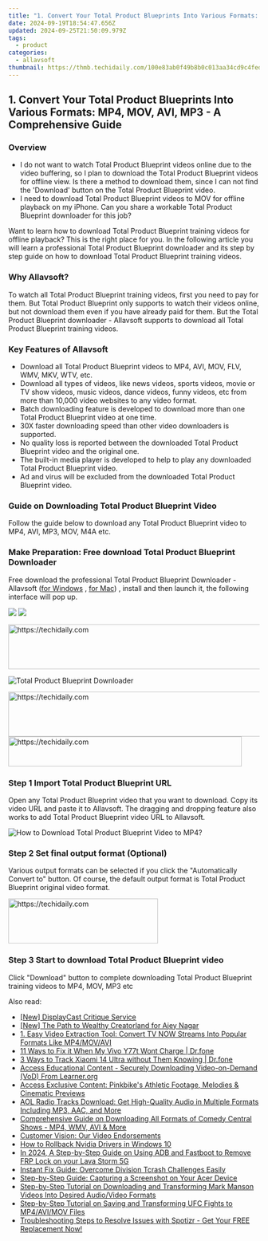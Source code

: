 ```yaml
---
title: "1. Convert Your Total Product Blueprints Into Various Formats: MP4, MOV, AVI, MP3 - A Comprehensive Guide"
date: 2024-09-19T18:54:47.656Z
updated: 2024-09-25T21:50:09.979Z
tags:
  - product
categories:
  - allavsoft
thumbnail: https://thmb.techidaily.com/100e83ab0f49b8b0c013aa34cd9c4fedc9279802bcddc7e9335757b240d0c7a4.jpg
---
```


## 1. Convert Your Total Product Blueprints Into Various Formats: MP4, MOV, AVI, MP3 - A Comprehensive Guide

### Overview

* I do not want to watch Total Product Blueprint videos online due to the video buffering, so I plan to download the Total Product Blueprint videos for offline view. Is there a method to download them, since I can not find the 'Download' button on the Total Product Blueprint video.
* I need to download Total Product Blueprint videos to MOV for offline playback on my iPhone. Can you share a workable Total Product Blueprint downloader for this job?

Want to learn how to download Total Product Blueprint training videos for offline playback? This is the right place for you. In the following article you will learn a professional Total Product Blueprint downloader and its step by step guide on how to download Total Product Blueprint training videos.

### Why Allavsoft?

To watch all Total Product Blueprint training videos, first you need to pay for them. But Total Product Blueprint only supports to watch their videos online, but not download them even if you have already paid for them. But the Total Product Blueprint downloader - Allavsoft supports to download all Total Product Blueprint training videos.

### Key Features of Allavsoft

* Download all Total Product Blueprint videos to MP4, AVI, MOV, FLV, WMV, MKV, WTV, etc.
* Download all types of videos, like news videos, sports videos, movie or TV show videos, music videos, dance videos, funny videos, etc from more than 10,000 video websites to any video format.
* Batch downloading feature is developed to download more than one Total Product Blueprint video at one time.
* 30X faster downloading speed than other video downloaders is supported.
* No quality loss is reported between the downloaded Total Product Blueprint video and the original one.
* The built-in media player is developed to help to play any downloaded Total Product Blueprint video.
* Ad and virus will be excluded from the downloaded Total Product Blueprint video.

### Guide on Downloading Total Product Blueprint Video

Follow the guide below to download any Total Product Blueprint video to MP4, AVI, MP3, MOV, M4A etc.

### Make Preparation: Free download Total Product Blueprint Downloader

Free download the professional Total Product Blueprint Downloader - Allavsoft ([for Windows](https://tools.techidaily.com/allavsoft/products/) , [for Mac](https://tools.techidaily.com/allavsoft/products/)) , install and then launch it, the following interface will pop up.

[![](https://www.allavsoft.com/how-to/../images/how-to/free-download-win.jpg)](https://tools.techidaily.com/allavsoft/products/) [![](https://www.allavsoft.com/how-to/../images/how-to/free-download-mac.jpg)](https://tools.techidaily.com/allavsoft/products/)

<!-- affiliate ads begin -->
<a href="https://malaysia-healthcare-travel-council.pxf.io/c/5597632/1557747/17382" target="_top" id="1557747">
  <img src="//a.impactradius-go.com/display-ad/17382-1557747" border="0" alt="https://techidaily.com" width="728" height="90"/>
</a>
<img height="0" width="0" src="https://malaysia-healthcare-travel-council.pxf.io/i/5597632/1557747/17382" style="position:absolute;visibility:hidden;" border="0" />
<!-- affiliate ads end -->

![Total Product Blueprint Downloader](https://www.allavsoft.com/how-to/../images/allavsoft/screen-shot-600.jpg)

<!-- affiliate ads begin -->
<a href="https://unicoeye.pxf.io/c/5597632/2134241/18498" target="_top" id="2134241">
  <img src="//a.impactradius-go.com/display-ad/18498-2134241" border="0" alt="https://techidaily.com" width="728" height="90"/>
</a>
<img height="0" width="0" src="https://unicoeye.pxf.io/i/5597632/2134241/18498" style="position:absolute;visibility:hidden;" border="0" />
<!-- affiliate ads end -->

<!-- affiliate ads begin -->
<a href="https://review-au.sjv.io/c/5597632/2098703/14409" target="_top" id="2098703">
  <img src="//a.impactradius-go.com/display-ad/14409-2098703" border="0" alt="https://techidaily.com" width="468" height="60"/>
</a>
<img height="0" width="0" src="https://review-au.sjv.io/i/5597632/2098703/14409" style="position:absolute;visibility:hidden;" border="0" />
<!-- affiliate ads end -->

### Step 1 Import Total Product Blueprint URL

Open any Total Product Blueprint video that you want to download. Copy its video URL and paste it to Allavsoft. The dragging and dropping feature also works to add Total Product Blueprint video URL to Allavsoft.

![How to Download Total Product Blueprint Video to MP4?](https://www.allavsoft.com/how-to/../images/how-to/download-rtmp-video/download-rtmp-video.jpg)

### Step 2 Set final output format (Optional)

Various output formats can be selected if you click the "Automatically Convert to" button. Of course, the default output format is Total Product Blueprint original video format.

<!-- affiliate ads begin -->
<a href="https://aligracehair.sjv.io/c/5597632/2012415/19272" target="_top" id="2012415">
  <img src="//a.impactradius-go.com/display-ad/19272-2012415" border="0" alt="https://techidaily.com" width="300" height="90"/>
</a>
<img height="0" width="0" src="https://aligracehair.sjv.io/i/5597632/2012415/19272" style="position:absolute;visibility:hidden;" border="0" />
<!-- affiliate ads end -->

### Step 3 Start to download Total Product Blueprint video

Click "Download" button to complete downloading Total Product Blueprint training videos to MP4, MOV, MP3 etc

<ins class="adsbygoogle"
     style="display:block"
     data-ad-format="autorelaxed"
     data-ad-client="ca-pub-7571918770474297"
     data-ad-slot="1223367746"></ins>

<ins class="adsbygoogle"
     style="display:block"
     data-ad-client="ca-pub-7571918770474297"
     data-ad-slot="8358498916"
     data-ad-format="auto"
     data-full-width-responsive="true"></ins>

<span class="atpl-alsoreadstyle">Also read:</span>
<div><ul>
<li><a href="https://screen-sharing-recording.techidaily.com/new-displaycast-critique-service/"><u>[New] DisplayCast Critique Service</u></a></li>
<li><a href="https://youtube-web.techidaily.com/he-path-to-wealthy-creatorland-for-ajey-nagar/"><u>[New] The Path to Wealthy Creatorland for Ajey Nagar</u></a></li>
<li><a href="https://fox-making.techidaily.com/1-easy-video-extraction-tool-convert-tv-now-streams-into-popular-formats-like-mp4movavi/"><u>1. Easy Video Extraction Tool: Convert TV NOW Streams Into Popular Formats Like MP4/MOV/AVI</u></a></li>
<li><a href="https://howto.techidaily.com/11-ways-to-fix-it-when-my-vivo-y77t-wont-charge-drfone-by-drfone-fix-android-problems-fix-android-problems/"><u>11 Ways to Fix it When My Vivo Y77t Wont Charge | Dr.fone</u></a></li>
<li><a href="https://android-location-track.techidaily.com/3-ways-to-track-xiaomi-14-ultra-without-them-knowing-drfone-by-drfone-virtual-android/"><u>3 Ways to Track Xiaomi 14 Ultra without Them Knowing | Dr.fone</u></a></li>
<li><a href="https://fox-making.techidaily.com/access-educational-content-securely-downloading-video-on-demand-vod-from-learnerorg/"><u>Access Educational Content - Securely Downloading Video-on-Demand (VoD) From Learner.org</u></a></li>
<li><a href="https://fox-making.techidaily.com/access-exclusive-content-pinkbikes-athletic-footage-melodies-and-cinematic-previews/"><u>Access Exclusive Content: Pinkbike's Athletic Footage, Melodies & Cinematic Previews</u></a></li>
<li><a href="https://fox-making.techidaily.com/aol-radio-tracks-download-get-high-quality-audio-in-multiple-formats-including-mp3-aac-and-more/"><u>AOL Radio Tracks Download: Get High-Quality Audio in Multiple Formats Including MP3, AAC, and More</u></a></li>
<li><a href="https://fox-making.techidaily.com/comprehensive-guide-on-downloading-all-formats-of-comedy-central-shows-mp4-wmv-avi-and-more/"><u>Comprehensive Guide on Downloading All Formats of Comedy Central Shows - MP4, WMV, AVI & More</u></a></li>
<li><a href="https://data-wizards.techidaily.com/customer-vision-our-video-endorsements/"><u>Customer Vision: Our Video Endorsements</u></a></li>
<li><a href="https://tech-recovery.techidaily.com/how-to-rollback-nvidia-drivers-in-windows-10/"><u>How to Rollback Nvidia Drivers in Windows 10</u></a></li>
<li><a href="https://android-frp.techidaily.com/in-2024-a-step-by-step-guide-on-using-adb-and-fastboot-to-remove-frp-lock-on-your-lava-storm-5g-by-drfone-android/"><u>In 2024, A Step-by-Step Guide on Using ADB and Fastboot to Remove FRP Lock on your Lava Storm 5G</u></a></li>
<li><a href="https://program-issues.techidaily.com/instant-fix-guide-overcome-division-tcrash-challenges-easily/"><u>Instant Fix Guide: Overcome Division Tcrash Challenges Easily</u></a></li>
<li><a href="https://tech-hub.techidaily.com/step-by-step-guide-capturing-a-screenshot-on-your-acer-device/"><u>Step-by-Step Guide: Capturing a Screenshot on Your Acer Device</u></a></li>
<li><a href="https://fox-making.techidaily.com/step-by-step-tutorial-on-downloading-and-transforming-mark-manson-videos-into-desired-audiovideo-formats/"><u>Step-by-Step Tutorial on Downloading and Transforming Mark Manson Videos Into Desired Audio/Video Formats</u></a></li>
<li><a href="https://fox-making.techidaily.com/step-by-step-tutorial-on-saving-and-transforming-ufc-fights-to-mp4avimov-files/"><u>Step-by-Step Tutorial on Saving and Transforming UFC Fights to MP4/AVI/MOV Files</u></a></li>
<li><a href="https://fox-making.techidaily.com/troubleshooting-steps-to-resolve-issues-with-spotizr-get-your-free-replacement-now/"><u>Troubleshooting Steps to Resolve Issues with Spotizr - Get Your FREE Replacement Now!</u></a></li>
</ul></div>

